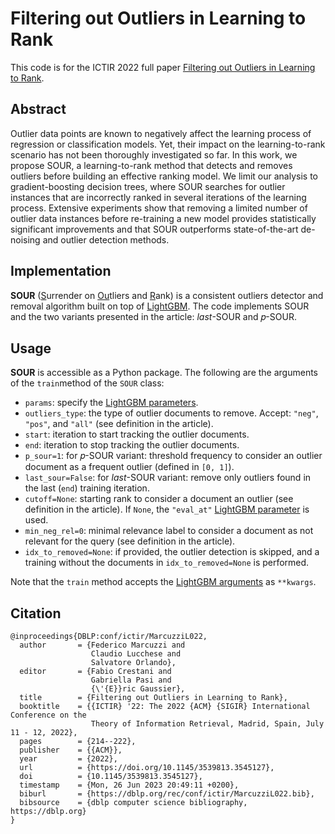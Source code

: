 Filtering out Outliers in Learning to Rank
===============================

This code is for the ICTIR 2022 full paper [Filtering out Outliers in Learning to Rank](https://doi.org/10.1145/3539813.3545127).

Abstract
---

Outlier data points are known to negatively affect the learning process of regression or classification models. Yet, their impact on the learning-to-rank scenario has not been thoroughly investigated so far. In this work, we propose SOUR, a learning-to-rank method that detects and removes outliers before building an effective ranking model. We limit our analysis to gradient-boosting decision trees, where SOUR searches for outlier instances that are incorrectly ranked in several iterations of the learning process. Extensive experiments show that removing a limited number of outlier data instances before re-training a new model provides statistically significant improvements and that SOUR outperforms state-of-the-art de-noising and outlier detection methods.

Implementation
---

**SOUR** (<ins>S</ins>urrender on <ins>Ou</ins>tliers and <ins>R</ins>ank) is a consistent outliers detector and removal algorithm built on top of [LightGBM](https://github.com/microsoft/LightGBM).
The code implements SOUR and the two variants presented in the article: *last*-SOUR and 𝑝-SOUR.

Usage
---

**SOUR** is accessible as a Python package. The following are the arguments of the ``train``method of the ``SOUR`` class:
  - ``params``: specify the [LightGBM parameters](https://lightgbm.readthedocs.io/en/latest/Parameters.html).
  - ``outliers_type``: the type of outlier documents to remove. Accept: ``"neg"``, ``"pos"``, and ``"all"`` (see definition in the article).
  - ``start``: iteration to start tracking the outlier documents.
  - ``end``: iteration to stop tracking the outlier documents.
  - ``p_sour=1``: for 𝑝-SOUR variant: threshold frequency to consider an outlier document as a frequent outlier (defined in ``[0, 1]``).
  - ``last_sour=False``: for *last*-SOUR variant: remove only outliers found in the last (``end``) training iteration.
  - ``cutoff=None``: starting rank to consider a document an outlier (see definition in the article). If ``None``, the ``"eval_at"`` [LightGBM parameter](https://lightgbm.readthedocs.io/en/latest/Parameters.html#eval_at) is used.
  - ``min_neg_rel=0``: minimal relevance label to consider a document as not relevant for the query (see definition in the article).
  - ``idx_to_removed=None``: if provided, the outlier detection is skipped, and a training without the documents in ``idx_to_removed=None`` is performed.

Note that the ``train`` method accepts the [LightGBM arguments](https://lightgbm.readthedocs.io/en/latest/pythonapi/lightgbm.train.html) as ``**kwargs``.

Citation
---

```
@inproceedings{DBLP:conf/ictir/MarcuzziL022,
  author       = {Federico Marcuzzi and
                  Claudio Lucchese and
                  Salvatore Orlando},
  editor       = {Fabio Crestani and
                  Gabriella Pasi and
                  {\'{E}}ric Gaussier},
  title        = {Filtering out Outliers in Learning to Rank},
  booktitle    = {{ICTIR} '22: The 2022 {ACM} {SIGIR} International Conference on the
                  Theory of Information Retrieval, Madrid, Spain, July 11 - 12, 2022},
  pages        = {214--222},
  publisher    = {{ACM}},
  year         = {2022},
  url          = {https://doi.org/10.1145/3539813.3545127},
  doi          = {10.1145/3539813.3545127},
  timestamp    = {Mon, 26 Jun 2023 20:49:11 +0200},
  biburl       = {https://dblp.org/rec/conf/ictir/MarcuzziL022.bib},
  bibsource    = {dblp computer science bibliography, https://dblp.org}
}
```
